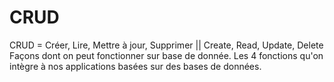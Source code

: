 # CRUD

CRUD =  Créer, Lire, Mettre à jour, Supprimer || Create, Read, Update, Delete
Façons dont on peut fonctionner sur base de donnée.
Les 4 fonctions qu'on intègre à nos applications basées sur des bases de données.